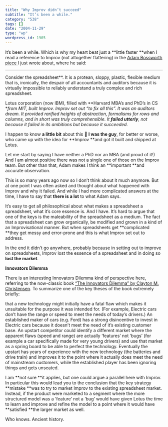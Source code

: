```yaml
---
title: "Why Improv didn’t succeed"
subtitle: "It’s been a while."
category: "538"
tags: []
date: "2004-11-29"
type: "wp"
wordpress_id: 1905
---
```

It’s been a while.
Which is why my heart beat just a **little faster **when I read a reference to Improv (not altogether flattering) in the [Adam Bossworth piece ](http://www.adambosworth.net/archives/000031.html)I just wrote about, where he said:

***
Consider the spreadsheet**. It is a protean, sloppy, plastic, flexible medium that is, ironically, the despair of all accountants and auditors because it is virtually impossible to reliably understand a truly complex and rich spreadsheet. 

Lotus corporation (now IBM), filled with **Harvard MBA’s and PhD’s in CS **from MIT, built Improv. Improv set out “to fix all this”. It was an auditors dream. It provided rarified heights of abstraction, formalisms for rows and columns, and in short was truly comprehensible. It **failed utterly**, not because it failed in its ambitions but because it succeeded.*

I happen to know **a little bit** about this 🙂 **I was the guy**, for better or worse, who came up with the idea for **Improv **and got it built and shipped at Lotus. 

Let me start by saying I have neither a PhD nor an MBA (and proud of it!) And I am almost positive there was not a single one of those on the Improv team. But other than that, Adam makes I think an **important **and accurate observation.

This is so many years ago now so I don’t think about it much anymore. But at one point I was often asked and thought about what happened with Improv and why it failed. And while I had more complicated answers at the time, I have to say that **there is a lot** to what Adam says. 

It’s easy to get all philosophical about what makes a spreadsheet a spreadsheet, what it’s core essence is. And I have. It’s hard to argue that one of the keys is the maleability of the spreadsheet as a medium. The fact that a spreadsheet can grow organically, be modified and grown in a kind of an Improvisational manner. But when spreadsheets get **complicated **they get messy and error-prone and this is what Improv set out to address.

In the end it didn’t go anywhere, probably because in setting out to improve on spreadsheets, Improv lost the essence of a spreadsheet and in doing so **lost the market**.

**Innovators Dilemma**

There is an interesting Innovators Dilemma kind of perspective here, referring to the now-classic book [“The Innovators Dilemma” by Clayton M. Christensen](http://www.amazon.com/exec/obidos/tg/detail/-/0875845851/002-1504404-5645600?v=glance). To summarize one of the key theses of the book extremely briefly:

 that a new technology might initially have a fatal flaw which makes it unsuitable for the purpose it was intended for. (For example, Electric cars don’t have the range or speed to meet the needs of today’s drivers.) 
An established maker of cars (e.g. Ford) has a strong disincentive to invest in Electric cars because it doesn’t meet the need of it’s existing customer base.
An upstart competitor could identify a different market where the apparent flaws (speed and range) are actually ‘features’ not ‘bugs’ (for example a car specifically made for very young drivers) and use that market as a spring board to be able to perfect the technology. 
Eventually the upstart has years of experience with the new technology (the batteries and drive train) and improves it to the point where it actually does meet the need of mainstream customers, while the established player has been ignoring things and gets unseated.

I am **not sure **it applies, but one could argue a parallel here with Improv. In particular this would lead you to the conclusion that the key strategy **mistake **was to try to market Improv to the existing spreadsheet market. Instead, if the product were marketed to a segment where the more structured model was a ‘feature’ not a ‘bug’ would have given Lotus the time to learn and improve and refine the model to a point where it would have **satisfied **the larger market as well.

Who knows. Ancient history.